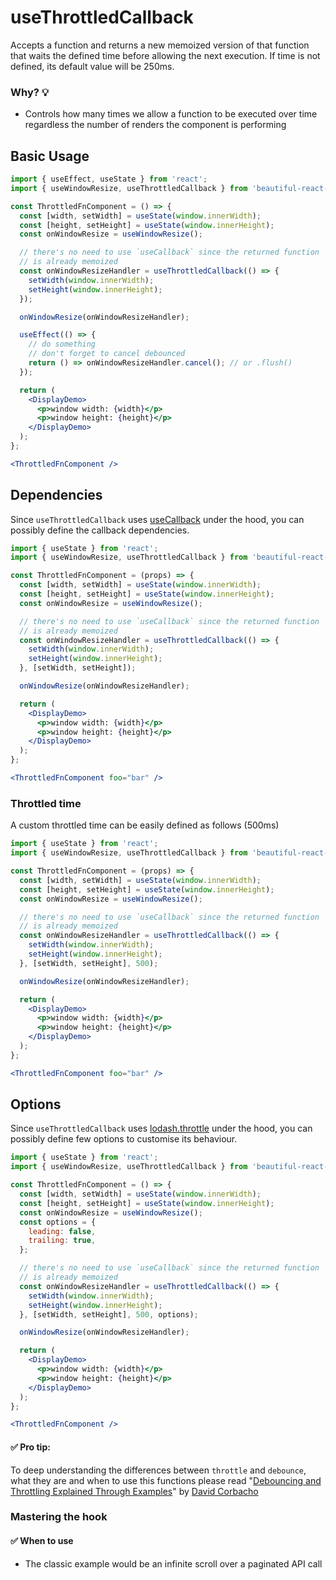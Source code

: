 # useThrottledCallback

Accepts a function and returns a new memoized version of that function that waits the defined time before allowing the next execution. If
time is not defined, its default value will be 250ms.

### Why? 💡

- Controls how many times we allow a function to be executed over time regardless the number of renders the component is performing

## Basic Usage

```jsx harmony
import { useEffect, useState } from 'react';
import { useWindowResize, useThrottledCallback } from 'beautiful-react-hooks';

const ThrottledFnComponent = () => {
  const [width, setWidth] = useState(window.innerWidth);
  const [height, setHeight] = useState(window.innerHeight);
  const onWindowResize = useWindowResize();

  // there's no need to use `useCallback` since the returned function 
  // is already memoized
  const onWindowResizeHandler = useThrottledCallback(() => {
    setWidth(window.innerWidth);
    setHeight(window.innerHeight);
  });

  onWindowResize(onWindowResizeHandler);

  useEffect(() => {
    // do something
    // don't forget to cancel debounced
    return () => onWindowResizeHandler.cancel(); // or .flush()
  });

  return (
    <DisplayDemo>
      <p>window width: {width}</p>
      <p>window height: {height}</p>
    </DisplayDemo>
  );
};

<ThrottledFnComponent />
```

## Dependencies

Since `useThrottledCallback` uses [useCallback](https://reactjs.org/docs/hooks-reference.html#usecallback)
under the hood, you can possibly define the callback dependencies.

```jsx harmony
import { useState } from 'react';
import { useWindowResize, useThrottledCallback } from 'beautiful-react-hooks';

const ThrottledFnComponent = (props) => {
  const [width, setWidth] = useState(window.innerWidth);
  const [height, setHeight] = useState(window.innerHeight);
  const onWindowResize = useWindowResize();

  // there's no need to use `useCallback` since the returned function 
  // is already memoized
  const onWindowResizeHandler = useThrottledCallback(() => {
    setWidth(window.innerWidth);
    setHeight(window.innerHeight);
  }, [setWidth, setHeight]);

  onWindowResize(onWindowResizeHandler);

  return (
    <DisplayDemo>
      <p>window width: {width}</p>
      <p>window height: {height}</p>
    </DisplayDemo>
  );
};

<ThrottledFnComponent foo="bar" />
```

### Throttled time

A custom throttled time can be easily defined as follows (500ms)

```jsx harmony
import { useState } from 'react';
import { useWindowResize, useThrottledCallback } from 'beautiful-react-hooks';

const ThrottledFnComponent = (props) => {
  const [width, setWidth] = useState(window.innerWidth);
  const [height, setHeight] = useState(window.innerHeight);
  const onWindowResize = useWindowResize();

  // there's no need to use `useCallback` since the returned function 
  // is already memoized
  const onWindowResizeHandler = useThrottledCallback(() => {
    setWidth(window.innerWidth);
    setHeight(window.innerHeight);
  }, [setWidth, setHeight], 500);

  onWindowResize(onWindowResizeHandler);

  return (
    <DisplayDemo>
      <p>window width: {width}</p>
      <p>window height: {height}</p>
    </DisplayDemo>
  );
};

<ThrottledFnComponent foo="bar" />
```

## Options

Since `useThrottledCallback` uses [lodash.throttle](https://www.npmjs.com/package/lodash.throttle)
under the hood, you can possibly define few options to customise its behaviour.

```jsx harmony
import { useState } from 'react';
import { useWindowResize, useThrottledCallback } from 'beautiful-react-hooks';

const ThrottledFnComponent = () => {
  const [width, setWidth] = useState(window.innerWidth);
  const [height, setHeight] = useState(window.innerHeight);
  const onWindowResize = useWindowResize();
  const options = {
    leading: false,
    trailing: true,
  };

  // there's no need to use `useCallback` since the returned function 
  // is already memoized
  const onWindowResizeHandler = useThrottledCallback(() => {
    setWidth(window.innerWidth);
    setHeight(window.innerHeight);
  }, [setWidth, setHeight], 500, options);

  onWindowResize(onWindowResizeHandler);

  return (
    <DisplayDemo>
      <p>window width: {width}</p>
      <p>window height: {height}</p>
    </DisplayDemo>
  );
};

<ThrottledFnComponent />
```

#### ✅ Pro tip:

To deep understanding the differences between `throttle` and `debounce`, what they are and when to use this functions please
read "[Debouncing and Throttling Explained Through Examples](https://css-tricks.com/debouncing-throttling-explained-examples/)"
by [David Corbacho](https://twitter.com/dcorbacho)

### Mastering the hook

#### ✅ When to use

- The classic example would be an infinite scroll over a paginated API call
